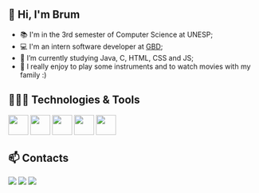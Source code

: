 ## 👋 Hi, I'm Brum 
- 📚 I'm in the 3rd semester of Computer Science at UNESP;
- 💻 I'm an intern software developer at <a href="https://www.grupogbd.com/PortalGBD/index">GBD</a>;
- 🌱 I’m currently studying Java, C, HTML, CSS and JS;
- 🎸 I really enjoy to play some instruments and to watch movies with my family :) 

## 👨🏻‍💻 Technologies & Tools
<img src="https://cdn.jsdelivr.net/gh/devicons/devicon/icons/c/c-original.svg" width="40" height="40"/> <img src="https://cdn.jsdelivr.net/gh/devicons/devicon/icons/java/java-original.svg" width="40" height="40"/> <img src="https://cdn.jsdelivr.net/gh/devicons/devicon/icons/postgresql/postgresql-original.svg" width="40" height="40"/> <img src="https://cdn.jsdelivr.net/gh/devicons/devicon/icons/javascript/javascript-original.svg" width="40" height="40"/>  <img src="https://cdn.jsdelivr.net/gh/devicons/devicon/icons/git/git-original.svg" width="40" height="40"/>
          

## 📫 Contacts
<div>
<a href="https://instagram.com/_gbrum_" target="_blank"><img loading="lazy" src="https://img.shields.io/badge/-Instagram-%23E4405F?style=for-the-badge&logo=instagram&logoColor=white" target="_blank"></a>
<a href = "mailto:gabrielbrum2805@gmail.com"><img loading="lazy" src="https://img.shields.io/badge/Gmail-D14836?style=for-the-badge&logo=gmail&logoColor=white" target="_blank"></a>
<a href="https://www.linkedin.com/in/gabriel-brum-703982195/" target="_blank"><img loading="lazy" src="https://img.shields.io/badge/-LinkedIn-%230077B5?style=for-the-badge&logo=linkedin&logoColor=white" target="_blank"></a>   
</div>
          
<!---
gabrielmbrum/gabrielmbrum is a ✨ special ✨ repository because its `README.md` (this file) appears on your GitHub profile.
You can click the Preview link to take a look at your changes.
--->
